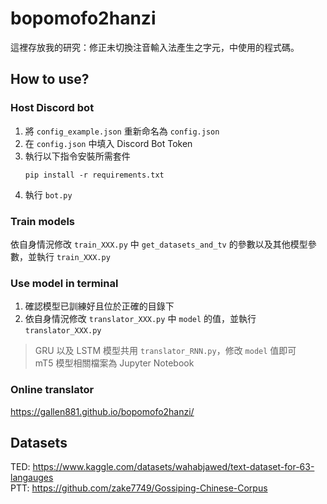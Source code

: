 # bopomofo2hanzi
這裡存放我的研究：修正未切換注音輸入法產生之字元，中使用的程式碼。

## How to use?
### Host Discord bot
1. 將 `config_example.json` 重新命名為 `config.json`
2. 在 `config.json` 中填入 Discord Bot Token
3. 執行以下指令安裝所需套件
    ```
    pip install -r requirements.txt
    ```
4. 執行 `bot.py`

### Train models
依自身情況修改 `train_XXX.py` 中 `get_datasets_and_tv` 的參數以及其他模型參數，並執行 `train_XXX.py`

### Use model in terminal
1. 確認模型已訓練好且位於正確的目錄下
2. 依自身情況修改 `translator_XXX.py` 中 `model` 的值，並執行 `translator_XXX.py`
> GRU 以及 LSTM 模型共用 `translator_RNN.py`，修改 `model` 值即可  
> mT5 模型相關檔案為 Jupyter Notebook

### Online translator
https://gallen881.github.io/bopomofo2hanzi/

## Datasets
TED: https://www.kaggle.com/datasets/wahabjawed/text-dataset-for-63-langauges  
PTT: https://github.com/zake7749/Gossiping-Chinese-Corpus
